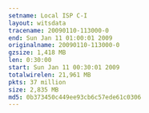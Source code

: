 ```yaml
---
setname: Local ISP C-I
layout: witsdata
tracename: 20090110-113000-0
end: Sun Jan 11 01:00:01 2009
originalname: 20090110-113000-0
gzsize: 1,418 MB
len: 0:30:00
start: Sun Jan 11 00:30:01 2009
totalwirelen: 21,961 MB
pkts: 37 million
size: 2,835 MB
md5: 0b373450c449ee93cb6c57ede61c0306
---
```

